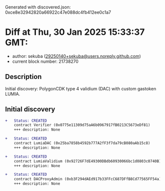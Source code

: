 Generated with discovered.json: 0xce8e32942820a66922c47e088dc4fb412ee0c1a7

# Diff at Thu, 30 Jan 2025 15:33:37 GMT:

- author: sekuba (<29250140+sekuba@users.noreply.github.com>)
- current block number: 21738270

## Description

Initial discovery: PolygonCDK type 4 validium (DAC) with custom gastoken LUMIA.

## Initial discovery

```diff
+   Status: CREATED
    contract Verifier (0x0775e11309d75aA6b0967917fB0213C5673eDf81)
    +++ description: None
```

```diff
+   Status: CREATED
    contract LumiaDAC (0x25ba7858b4592b777A2fF3f7da79cB080aAb15c8)
    +++ description: None
```

```diff
+   Status: CREATED
    contract LumiaValidium (0x92726F7dE49300DBdb60930066bc1d0803c0740B)
    +++ description: None
```

```diff
+   Status: CREATED
    contract DACProxyAdmin (0xb3F294dAEd917b33FFcC687DFfB8Cd77565FF54a)
    +++ description: None
```
